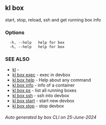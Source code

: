 ## kl box

start, stop, reload, ssh and get running box info



### Options

```
  -h, --help   help for box
  -h, --help   help for box
```

### SEE ALSO

* [kl](kl.md)  - 
* [kl box exec](kl_box_exec.md)  - exec in devbox
* [kl box help](kl_box_help.md)  - Help about any command
* [kl box info](kl_box_info.md)  - info of a container
* [kl box ps](kl_box_ps.md)  - list all running boxes
* [kl box ssh](kl_box_ssh.md)  - ssh into devbox
* [kl box start](kl_box_start.md)  - start new devbox
* [kl box stop](kl_box_stop.md)  - stop devbox

###### Auto generated by box CLI on 25-June-2024
